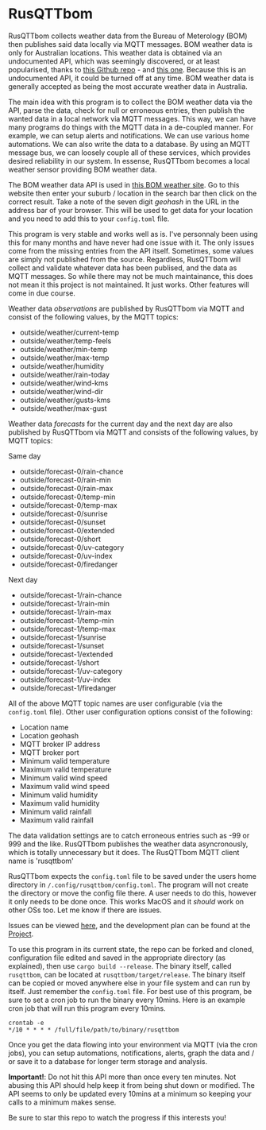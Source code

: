 # RusQTTbom 

RusQTTbom collects weather data from the Bureau of Meterology (BOM) then publishes said data locally via MQTT messages. BOM weather data is only for Australian locations. This weather data is obtained via an undocumented API, which was seemingly discovered, or at least popularised, thanks to [this Github repo](https://github.com/chris-horner/SocketWeather) - and [this one](https://github.com/bremor/bureau_of_meteorology). Because this is an undocumented API, it could be turned off at any time. BOM weather data is generally accepted as being the most accurate weather data in Australia.

The main idea with this program is to collect the BOM weather data via the API, parse the data, check for null or erroneous entries, then publish the wanted data in a local network via MQTT messages. This way, we can have many programs do things with the MQTT data in a de-coupled manner. For example, we can setup alerts and notifications. We can use various home automations. We can also write the data to a database. By using an MQTT message bus, we can loosely couple all of these services, which provides desired reliability in our system. In essense, RusQTTbom becomes a local weather sensor providing BOM weather data.

The BOM weather data API is used in [this BOM weather site](https://weather.bom.gov.au/). Go to this website then enter your suburb / location in the search bar then click on the correct result. Take a note of the seven digit *geohash* in the URL in the address bar of your browser. This will be used to get data for your location and you need to add this to your `config.toml` file.

This program is very stable and works well as is. I've personnaly been using this for many months and have never had one issue with it. The only issues come from the missing entries from the API itself. Sometimes, some values are simply not published from the source. Regardless, RusQTTbom will collect and validate whatever data has been publised, and the data as MQTT messages. So while there may not be much maintainance, this does not mean it this project is not maintained. It just works. Other features will come in due course.

Weather data *observations* are published by RusQTTbom via MQTT and consist of the following values, by the MQTT topics:

- outside/weather/current-temp
- outside/weather/temp-feels
- outside/weather/min-temp
- outside/weather/max-temp
- outside/weather/humidity
- outside/weather/rain-today
- outside/weather/wind-kms
- outside/weather/wind-dir
- outside/weather/gusts-kms
- outside/weather/max-gust

Weather data *forecasts* for the current day and the next day are also published by RusQTTbom via MQTT and consists of the following values, by MQTT topics:

Same day
- outside/forecast-0/rain-chance
- outside/forecast-0/rain-min
- outside/forecast-0/rain-max
- outside/forecast-0/temp-min
- outside/forecast-0/temp-max
- outside/forecast-0/sunrise
- outside/forecast-0/sunset
- outside/forecast-0/extended
- outside/forecast-0/short 
- outside/forecast-0/uv-category
- outside/forecast-0/uv-index
- outside/forecast-0/firedanger

Next day
- outside/forecast-1/rain-chance
- outside/forecast-1/rain-min
- outside/forecast-1/rain-max
- outside/forecast-1/temp-min
- outside/forecast-1/temp-max
- outside/forecast-1/sunrise
- outside/forecast-1/sunset
- outside/forecast-1/extended
- outside/forecast-1/short 
- outside/forecast-1/uv-category
- outside/forecast-1/uv-index
- outside/forecast-1/firedanger

All of the above MQTT topic names are user configurable (via the `config.toml` file). Other user configuration options consist of the following:

- Location name
- Location geohash
- MQTT broker IP address
- MQTT broker port
- Minimum valid temperature
- Maximum valid temperature
- Minimum valid wind speed
- Maximum valid wind speed
- Minimum valid humidity
- Maximum valid humidity
- Minimum valid rainfall
- Maximum valid rainfall

The data validation settings are to catch erroneous entries such as -99 or 999 and the like. RusQTTbom publishes the weather data asyncronously, which is totally unnecessary but it does. The RusQTTbom MQTT client name is 'rusqttbom'

RusQTTbom expects the `config.toml` file to be saved under the users home directory in `/.config/rusqttbom/config.toml`. The program will not create the directory or move the config file there. A user needs to do this, however it only needs to be done once. This works MacOS and it *should* work on other OSs too. Let me know if there are issues.

Issues can be viewed [here](https://github.com/athenars-io/rusqttbom/issues), and the development plan can be found at the [Project](https://github.com/orgs/athenars-io/projects/1/views/2).

To use this program in its current state, the repo can be forked and cloned, configuration file edited and saved in the appropriate directory (as explained), then use `cargo build --release`. The binary itself, called `rusqttbom`, can be located at `rusqttbom/target/release`. The binary itself can be copied or moved anywhere else in your file system and can run by itself. Just remember the `config.toml` file. For best use of this program, be sure to set a cron job to run the binary every 10mins. Here is an example cron job that will run this program every 10mins.

```shell
crontab -e
*/10 * * * * /full/file/path/to/binary/rusqttbom
```

Once you get the data flowing into your environment via MQTT (via the cron jobs), you can setup automations, notifications, alerts, graph the data and / or save it to a database for longer term storage and analysis. 

**Important!**: Do not hit this API more than once every ten minutes. Not abusing this API should help keep it from being shut down or modified. The API seems to only be updated every 10mins at a minimum so keeping your calls to a minimum makes sense.

Be sure to star this repo to watch the progress if this interests you!